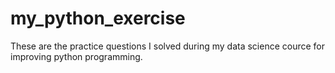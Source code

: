 # my_python_exercise
These are the practice questions I solved during my data science cource for improving python programming.